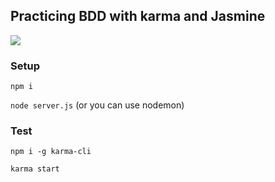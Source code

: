 ## Practicing BDD with karma and Jasmine


![](https://applause-prodmktg.s3.amazonaws.com/2017/10/14/19/56/32/20b7029f-ce7f-402c-a699-00e1b3a950c6/joker-when-to-stop-testing.jpg)
### Setup

`npm i`

`node server.js` (or you can use nodemon)

### Test

`npm i -g karma-cli`

`karma start`